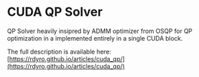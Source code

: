 # CUDA QP Solver

QP Solver heavily insipred by ADMM optimizer from OSQP for QP optimization in a
implemented entirely in a single CUDA block.

The full description is available here:
[https://rdyro.github.io/articles/cuda_qp/](https://rdyro.github.io/articles/cuda_qp/)
